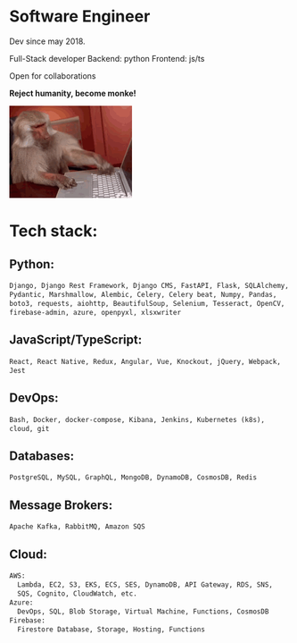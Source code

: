# Software Engineer

Dev since may 2018.

Full-Stack developer
Backend: python
Frontend: js/ts

Open for collaborations

**Reject humanity, become monke!**


 ![mpnke](monke.gif)

# Tech stack:

  ## Python:
    Django, Django Rest Framework, Django CMS, FastAPI, Flask, SQLAlchemy,
    Pydantic, Marshmallow, Alembic, Celery, Celery beat, Numpy, Pandas,
    boto3, requests, aiohttp, BeautifulSoup, Selenium, Tesseract, OpenCV,
    firebase-admin, azure, openpyxl, xlsxwriter
    
  
  ## JavaScript/TypeScript:
    React, React Native, Redux, Angular, Vue, Knockout, jQuery, Webpack,
    Jest

  ## DevOps:
    Bash, Docker, docker-compose, Kibana, Jenkins, Kubernetes (k8s),
    cloud, git

  ## Databases:
    PostgreSQL, MySQL, GraphQL, MongoDB, DynamoDB, CosmosDB, Redis

  ## Message Brokers:
    Apache Kafka, RabbitMQ, Amazon SQS
  
  ## Cloud:
    AWS:
      Lambda, EC2, S3, EKS, ECS, SES, DynamoDB, API Gateway, RDS, SNS,
      SQS, Cognito, CloudWatch, etc.
    Azure:
      DevOps, SQL, Blob Storage, Virtual Machine, Functions, CosmosDB
    Firebase:
      Firestore Database, Storage, Hosting, Functions
    
